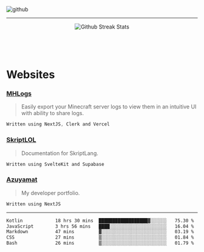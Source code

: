 ![github](https://media.discordapp.net/attachments/881363147364118528/1142610121697021952/background.png?width=1000&height=300)<br>
___
<p align="center">
  <img alt="Github Streak Stats" src="https://github-readme-streak-stats.herokuapp.com/?user=azuyamat"/>
</p><br>

<p align="center">
      
</p><br>


# Websites
### [MHLogs](https://mhlogs.com)
> Easily export your Minecraft server logs to view them in an intuitive UI with ability to share logs.
```js
Written using NextJS, Clerk and Vercel
```

### [SkriptLOL](https://skript.lol)
> Documentation for SkriptLang.
```js
Written using SvelteKit and Supabase
```

### [Azuyamat](https://azuyamat.com)
> My developer portfolio.
```js
Written using NextJS
```
___

<!--START_SECTION:waka-->

```txt
Kotlin            18 hrs 30 mins  ██████████████████▓░░░░░░   75.30 %
JavaScript        3 hrs 56 mins   ████░░░░░░░░░░░░░░░░░░░░░   16.04 %
Markdown          47 mins         ▓░░░░░░░░░░░░░░░░░░░░░░░░   03.19 %
CSS               27 mins         ▒░░░░░░░░░░░░░░░░░░░░░░░░   01.84 %
Bash              26 mins         ▒░░░░░░░░░░░░░░░░░░░░░░░░   01.79 %
```

<!--END_SECTION:waka-->
